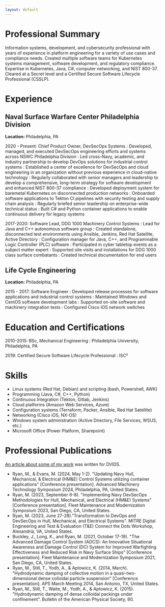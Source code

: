 ```yaml
---
layout: default
---
```


# Professional Summary

Information systems, development, and cybersecurity professional with years of experience in platform engineering for a variety of use cases and compliance needs. Created multiple software teams for Kubernetes systems management, software development, and regulatory compliance. Expertise in Kubernetes, Java, C#, computer networking, and NIST 800-37. Cleared at a Secret level and a Certified Secure Software Lifecycle Professional (CSSLP).

# Experience

## Naval Surface Warfare Center Philadelphia Division

**Location:** Philadelphia, PA

2020 - Present: Chief Product Owner, DevSecOps Systems
: Developed, managed, and executed DevSecOps engineering efforts and systems across NSWC Philadelphia Division
: Led cross-Navy, academic, and industry partnership to develop DevOps solutions for industrial control systems
: Established a center of excellence for DevSecOps and cloud engineering in an organization without previous experience in cloud-native technology
: Regularly collaborated with senior managers and leadership to develop a comprehensive, long-term strategy for software development and enhanced NIST 800-37 compliance
: Developed deployment system for baremetal Kubernetes on disconnected production networks
: Onboarded software applications to Tekton CI pipelines with security testing and supply chain analysis
: Regularly briefed senior leadership on enterprise-wide technical status
: Built C# and Python container applications to enable continuous delivery for legacy systems

2017-2020: Software Lead, DDG 1000 Machinery Control Systems
: Lead for Java and C++ autonomous software group
: Created standalone, disconnected test environments using Ansible, Jenkins, Red Hat Satellite, Active Directory
: Configuration manager for Java, C++, and Programmable Logic Controller (PLC) software
: Participated in cyber tabletop events as a subject matter expert
: Supported site visits and installations for DDG 1000 class surface combatants
: Created technical documentation for end users

## Life Cycle Engineering

**Location:** Philadelphia, PA

2015 - 2017: Software Engineer
: Developed release processes for software applications and industrial control systems
: Maintained Windows and CentOS software development labs
: Supported on-site software and machinery integration tests
: Configured Cisco iOS network switches

# Education and Certifications

2010-2015: BSc, Mechanical Engineering
: Philadelphia University, Philadelphia, PA

2019: Certified Secure Software Lifecycle Professional
: ISC²

# Skills

- Linux systems (Red Hat, Debian) and scripting (bash, Powershell, AWK)
- Programming (Java, C#, C++, Python)
- Continuous Integration (Tekton, Gitlab, Jenkins)
- Cloud platforms (Amazon Web Services, Azure)
- Configuration systems (Terraform, Packer, Ansible, Red Hat Satellite)
- Networking (Cisco iOS, NX-OS)
- Windows system administration (Active Directory, File Services, WSUS, etc.)
- Microsoft Office (Power Platform, Sharepoint)

# Professional Publications

[An article about some of my work](https://www.dvidshub.net/news/434224/nswc-philadelphia-information-superiority-devsecops) was written for DVIDS.

- Ryan, M., & Evans, M. (2024, May 1-2). "Updating Navy Hull, Mechanical, & Electrical (HM&E) Control Systems utilizing container applications" [Conference presentation]. Advanced Machinery Technology Symposium 2024, Philadelphia, PA, United States.
- Ryan, M. (2023, September 6-8). "Implementing Navy DevSecOps Methodologies for Hull, Mechanical, and Electrical (HM&E) Systems" [Conference presentation]. Fleet Maintenance and Modernization Symposium 2023, San Diego, CA, United States.
- Ryan, M. (2023, June 27-28)."Transformation to DevOps and DevSecOps in Hull, Mechanical, and Electrical Systems". MITRE Digital Engineering and Test & Evaluation (T&E) Connect the Dots Workshop, Alexandria, VA, United States.
- Buckley, J., Long, K., and Ryan, M. (2021, October 17-19). "The Advanced Damage Control System (ADCS): An Innovative Situational Awareness and Damage Control (DC) System for Improved Warfighting Effectiveness and Reduced Risk in Navy Surface Ships" [Conference presentation]. Fleet Maintenance and Modernization Symposium 2021, San Diego, CA, United States.
- Ryan, M., Still, T., Yodh, A., & Aptowicz, K. (2014, March). "Hydrodynamic damping of collective motion in a quasi-two-dimensional dense colloidal particle suspension" [Conference presentation]. APS March Meeting 2014, San Antonio, TX, United States.
- Ryan, M., Still, T., Waite, M., Yodh, A., & Aptowicz, K. (2015). "Hydrodynamic damping of dense colloidal packings under confinement". Bulletin of the American Physical Society, 60.
